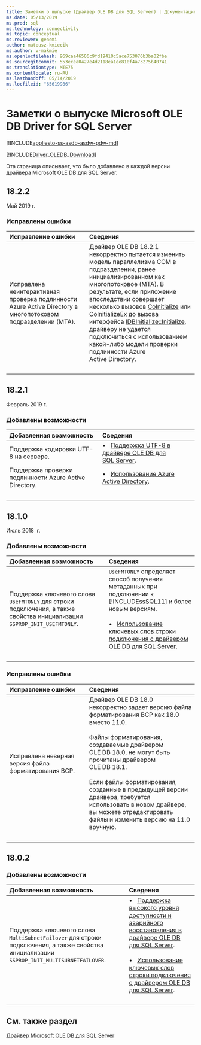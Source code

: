 ```yaml
---
title: Заметки о выпуске (Драйвер OLE DB для SQL Server) | Документация Майкрософт
ms.date: 05/13/2019
ms.prod: sql
ms.technology: connectivity
ms.topic: conceptual
ms.reviewer: genemi
author: mateusz-kmiecik
ms.author: v-makmie
ms.openlocfilehash: 969caa46506c9fd19410c5ace753076b3ba02fbe
ms.sourcegitcommit: 553ecea0427e4d2118ea1ee810f4a73275b40741
ms.translationtype: MTE75
ms.contentlocale: ru-RU
ms.lasthandoff: 05/14/2019
ms.locfileid: "65619986"
---
```

# <a name="release-notes-for-the-microsoft-ole-db-driver-for-sql-server"></a>Заметки о выпуске Microsoft OLE DB Driver for SQL Server

[!INCLUDE[appliesto-ss-asdb-asdw-pdw-md](../../includes/appliesto-ss-asdb-asdw-pdw-md.md)]

[!INCLUDE[Driver_OLEDB_Download](../../includes/driver_oledb_download.md)]

Эта страница описывает, что было добавлено в каждой версии драйвера Microsoft OLE DB для SQL Server.

<!--
USE THE TABLE FORMAT!
Hello, from now on, please use the table-based format standard for all new Release Notes content.
See section "## 18.2.1" for a live example in this article.
Thank you. For questions, contact GeneMi. (2019/03/16)
-->

## <a name="1822"></a>18.2.2

Май 2019 г.

### <a name="bugs-fixed"></a>Исправлены ошибки

| Исправление ошибки | Сведения |
| :-------- | :------ |
| Исправлена неинтерактивная проверка подлинности Azure Active Directory в многопотоковом подразделении (MTA). | Драйвер OLE DB 18.2.1 некорректно пытается изменить модель параллелизма COM в подразделении, ранее инициализированном как многопотоковое (MTA). В результате, если приложение впоследствии совершает несколько вызовов [CoInitialize](https://go.microsoft.com/fwlink/?linkid=2092520) или [CoInitializeEx](https://go.microsoft.com/fwlink/?linkid=2092521) до вызова интерфейса [IDBInitialize::Initialize](https://go.microsoft.com/fwlink/?linkid=2092522), драйверу не удается подключиться с использованием какой-либо модели проверки подлинности Azure Active Directory. |
| &nbsp; | &nbsp; |

## <a name="1821"></a>18.2.1

Февраль 2019 г.

### <a name="features-added"></a>Добавлены возможности

| Добавленная возможность | Сведения |
| :------------ | :------ |
| Поддержка кодировки UTF-8 на сервере. | &bull; &nbsp; [Поддержка UTF-8 в драйвере OLE DB для SQL Server](features/utf-8-support-in-oledb-driver-for-sql-server.md). |
| Поддержка проверки подлинности Azure Active Directory. | &bull; &nbsp; [Использование Azure Active Directory](features/using-azure-active-directory.md). |
| &nbsp; | &nbsp; |

## <a name="1810"></a>18.1.0

Июль 2018  г.

### <a name="features-added"></a>Добавлены возможности

| Добавленная возможность | Сведения |
| :------------ | :------ |
| Поддержка ключевого слова `UseFMTONLY` для строки подключения, а также свойства инициализации `SSPROP_INIT_USEFMTONLY`. | `UseFMTONLY` определяет способ получения метаданных при подключении к [!INCLUDE[ssSQL11](../../includes/sssql11-md.md)] и более новым версиям.<br/><br/>&bull; &nbsp; [Использование ключевых слов строки подключения с драйвером OLE DB для SQL Server](applications/using-connection-string-keywords-with-oledb-driver-for-sql-server.md). |
| &nbsp; | &nbsp; |

### <a name="bugs-fixed"></a>Исправлены ошибки

| Исправление ошибки | Сведения |
| :-------- | :------ |
| Исправлена неверная версия файла форматирования BCP. | Драйвер OLE DB 18.0 некорректно задает версию файла форматирования BCP как 18.0 вместо 11.0.<br/><br/>Файлы форматирования, создаваемые драйвером OLE DB 18.0, не могут быть прочитаны драйвером OLE DB 18.1.<br/><br/>Если файлы форматирования, созданные в предыдущей версии драйвера, требуется использовать в новом драйвере, вы можете отредактировать файлы и изменить версию на 11.0 вручную. |
| &nbsp; | &nbsp; |

## <a name="1802"></a>18.0.2

### <a name="features-added"></a>Добавлены возможности

| Добавленная возможность | Сведения |
| :------------ | :------ |
| Поддержка ключевого слова `MultiSubnetFailover` для строки подключения, а также свойства инициализации `SSPROP_INIT_MULTISUBNETFAILOVER`. | &bull; &nbsp; [Поддержка высокого уровня доступности и аварийного восстановления в драйвере OLE DB для SQL Server](features/oledb-driver-for-sql-server-support-for-high-availability-disaster-recovery.md).<br/><br/>&bull; &nbsp; [Использование ключевых слов строки подключения с драйвером OLE DB для SQL Server](applications/using-connection-string-keywords-with-oledb-driver-for-sql-server.md). |
| &nbsp; | &nbsp; |

## <a name="see-also"></a>См. также раздел

[Драйвер Microsoft OLE DB для SQL Server](oledb-driver-for-sql-server.md)

